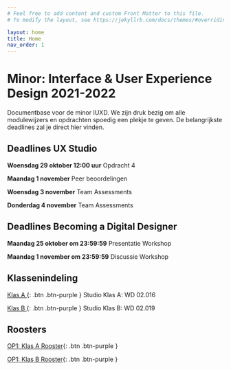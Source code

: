 ```yaml
---
# Feel free to add content and custom Front Matter to this file.
# To modify the layout, see https://jekyllrb.com/docs/themes/#overriding-theme-defaults

layout: home
title: Home
nav_order: 1
---
```


# Minor: Interface & User Experience Design 2021-2022

Documentbase voor de minor IUXD. 
We zijn druk bezig om alle modulewijzers en opdrachten spoedig een plekje te geven. 
De belangrijkste deadlines zal je direct hier vinden.


## Deadlines UX Studio 

**Woensdag 29 oktober 12:00 uur**  Opdracht 4

**Maandag 1 november**  Peer beoordelingen

**Woensdag 3 november**  Team Assessments

**Donderdag 4 november**  Team Assessments


## Deadlines Becoming a Digital Designer

**Maandag 25 oktober om 23:59:59** Presentatie Workshop

**Maandag 1 november om 23:59:59** Discussie Workshop

## Klassenindeling
[Klas A ](klas_a.pdf){: .btn .btn-purple } Studio Klas A: WD 02.016

[Klas B ](klas_b.pdf){: .btn .btn-purple }  Studio Klas B: WD 02.019

## Roosters
[OP1: Klas A Rooster](rooster_klas_a.pdf){: .btn .btn-purple }

[OP1: Klas B Rooster](rooster_klas_b.pdf){: .btn .btn-purple }